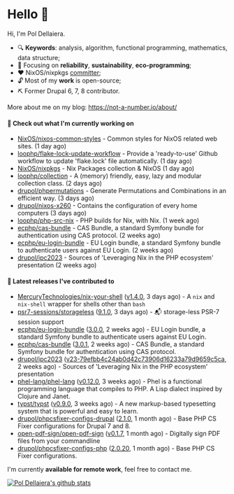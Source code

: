 # Hello 👋

Hi, I'm Pol Dellaiera.

- 🔍 **Keywords**: analysis, algorithm, functional programming, mathematics, data structure;
- 🎯 Focusing on **reliability**, **sustainability**, **eco-programming**;
- ❤️ NixOS/nixpkgs [committer](https://github.com/orgs/NixOS/teams/nixpkgs-committers?query=drupol);
- 🔓 Most of my **work** is open-source;
- ⛏️ Former Drupal 6, 7, 8 contributor.

More about me on my blog: https://not-a-number.io/about/

#### 👷 Check out what I'm currently working on

- [NixOS/nixos-common-styles](https://github.com/NixOS/nixos-common-styles) - Common styles for NixOS related web sites. (1 day ago)
- [loophp/flake-lock-update-workflow](https://github.com/loophp/flake-lock-update-workflow) - Provide a &#39;ready-to-use&#39; Github workflow to update &#39;flake.lock&#39; file automatically. (1 day ago)
- [NixOS/nixpkgs](https://github.com/NixOS/nixpkgs) - Nix Packages collection &amp; NixOS (1 day ago)
- [loophp/collection](https://github.com/loophp/collection) - A (memory) friendly, easy, lazy and modular collection class. (2 days ago)
- [drupol/phpermutations](https://github.com/drupol/phpermutations) - Generate Permutations and Combinations in an efficient way. (3 days ago)
- [drupol/nixos-x260](https://github.com/drupol/nixos-x260) - Contains the configuration of every home computers (3 days ago)
- [loophp/php-src-nix](https://github.com/loophp/php-src-nix) - PHP builds for Nix, with Nix. (1 week ago)
- [ecphp/cas-bundle](https://github.com/ecphp/cas-bundle) - CAS Bundle, a standard Symfony bundle for authentication using CAS protocol. (2 weeks ago)
- [ecphp/eu-login-bundle](https://github.com/ecphp/eu-login-bundle) - EU Login bundle, a standard Symfony bundle to authenticate users against EU Login. (2 weeks ago)
- [drupol/ipc2023](https://github.com/drupol/ipc2023) - Sources of &#39;Leveraging Nix in the PHP ecosystem&#39; presentation (2 weeks ago)

#### 🔭 Latest releases I've contributed to

- [MercuryTechnologies/nix-your-shell](https://github.com/MercuryTechnologies/nix-your-shell) ([v1.4.0](https://github.com/MercuryTechnologies/nix-your-shell/releases/tag/v1.4.0), 3 days ago) - A `nix` and `nix-shell` wrapper for shells other than `bash`
- [psr7-sessions/storageless](https://github.com/psr7-sessions/storageless) ([9.1.0](https://github.com/psr7-sessions/storageless/releases/tag/9.1.0), 3 days ago) - :mailbox_with_mail: storage-less PSR-7 session support
- [ecphp/eu-login-bundle](https://github.com/ecphp/eu-login-bundle) ([3.0.0](https://github.com/ecphp/eu-login-bundle/releases/tag/3.0.0), 2 weeks ago) - EU Login bundle, a standard Symfony bundle to authenticate users against EU Login.
- [ecphp/cas-bundle](https://github.com/ecphp/cas-bundle) ([3.0.1](https://github.com/ecphp/cas-bundle/releases/tag/3.0.1), 2 weeks ago) - CAS Bundle, a standard Symfony bundle for authentication using CAS protocol.
- [drupol/ipc2023](https://github.com/drupol/ipc2023) ([v23-79efbb4c24ab0d42c73906d16233a79d9659c5ca](https://github.com/drupol/ipc2023/releases/tag/v23-79efbb4c24ab0d42c73906d16233a79d9659c5ca), 2 weeks ago) - Sources of &#39;Leveraging Nix in the PHP ecosystem&#39; presentation
- [phel-lang/phel-lang](https://github.com/phel-lang/phel-lang) ([v0.12.0](https://github.com/phel-lang/phel-lang/releases/tag/v0.12.0), 3 weeks ago) - Phel is a functional programming language that compiles to PHP. A Lisp dialect inspired by Clojure and Janet.
- [typst/typst](https://github.com/typst/typst) ([v0.9.0](https://github.com/typst/typst/releases/tag/v0.9.0), 3 weeks ago) - A new markup-based typesetting system that is powerful and easy to learn.
- [drupol/phpcsfixer-configs-drupal](https://github.com/drupol/phpcsfixer-configs-drupal) ([2.1.0](https://github.com/drupol/phpcsfixer-configs-drupal/releases/tag/2.1.0), 1 month ago) - Base PHP CS Fixer configurations for Drupal 7 and 8.
- [open-pdf-sign/open-pdf-sign](https://github.com/open-pdf-sign/open-pdf-sign) ([v0.1.7](https://github.com/open-pdf-sign/open-pdf-sign/releases/tag/v0.1.7), 1 month ago) - Digitally sign PDF files from your commandline
- [drupol/phpcsfixer-configs-php](https://github.com/drupol/phpcsfixer-configs-php) ([2.0.20](https://github.com/drupol/phpcsfixer-configs-php/releases/tag/2.0.20), 1 month ago) - Base PHP CS Fixer configurations.

I'm currently **available for remote work**, feel free to contact me.

[![Pol Dellaiera's github stats](https://github-readme-stats.vercel.app/api?username=drupol&count_private=true&show_icons=true)](https://github.com/drupol)
